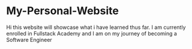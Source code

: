 # My-Personal-Website
Hi this website will showcase what i have learned thus far. I am currently enrolled in Fullstack Academy and I am on my journey of becoming a Software Engineer
